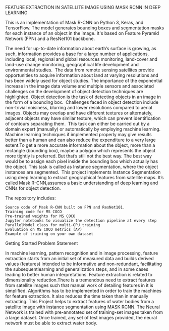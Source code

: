 FEATURE EXTRACTION IN SATELLITE IMAGE USING MASK RCNN IN DEEP LEARNING

This is an implementation of Mask R-CNN on Python 3, Keras, and TensorFlow. The model generates bounding boxes and segmentation masks for each instance of an object in the image. It's based on Feature Pyramid Network (FPN) and a ResNet101 backbone.

The need for up-to-date information about earth’s surface is growing, as such, information provides a base for a large number of applications, including local, regional and global resources monitoring, land-cover and land-use change monitoring, geographical life development and environmental studies.  The data from remote sensing satellites provide opportunities to acquire information about land at varying resolutions and has been widely used for object studies. The importance of the exponential increase in the image data volume and multiple sensors and associated challenges on the development of object detection techniques are highlighted. Object detection is the task of detecting objects in an image in the form of a bounding box.  Challenges faced in object detection include non-trivial noisiness, blurring and lower resolutions compared to aerial images. Objects may overlap and have different textures or alternately, adjacent objects may have similar texture, which can prevent identification of contours separating them.  This task can either be carried out by a domain expert (manually) or automatically by employing machine learning. Machine learning techniques if implemented properly may give results better than a human and can also reduce the expenditure to a very large extent.To get a more accurate information about the object, more than a rectangle (bounding box), maybe a polygon which represents the object more tightly is preferred. But that’s still not the best way. The best way would be to assign each pixel inside the bounding box which actually has the object. This task is called as Instance segmentation, where the object instances are segmented.  This project implements Instance Segmentation using deep learning to extract geographical features from satellite maps. It’s called Mask R-CNN,assumes a basic understanding of deep learning and CNNs for object detection.  


The repository includes:

    Source code of Mask R-CNN built on FPN and ResNet101.
    Training code for MS COCO
    Pre-trained weights for MS COCO
    Jupyter notebooks to visualize the detection pipeline at every step
    ParallelModel class for multi-GPU training
    Evaluation on MS COCO metrics (AP)
    Example of training on your own dataset


Getting Started
Problem Statement 

In machine learning, pattern recognition and in image processing, feature extraction starts from an initial set of measured data and builds derived values (features) intended to be informative and non-redundant, facilitating the subsequentlearning and generalization steps, and in some cases leading to better human interpretations. Feature extraction is related to dimensionality reduction.There is a tremendous need to extract features from satellite images such that manual work of detailing features in it is simplified. Algorithms has to be implemented in order to train the machines for feature extraction. It also reduces the time taken than in
manually extracting.
This Project helps to extract features of water bodies from a satellite image
with instance segmentation using MASK RCNN. The Neural Network is trained
with pre-annotated set of training-set images taken from a large dataset. Once
trained, any set of test images provided, the neural network must be able to extract
water body.


